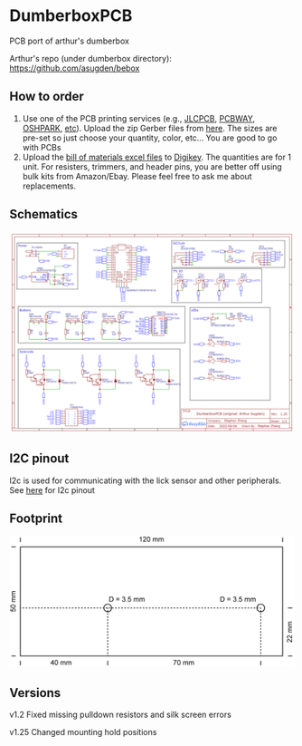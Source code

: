 # DumberboxPCB
 PCB port of arthur's dumberbox
 
 Arthur's repo (under dumberbox directory): https://github.com/asugden/bebox
 
## How to order
1. Use one of the PCB printing services (e.g., [JLCPCB](https://jlcpcb.com/), [PCBWAY](https://www.pcbway.com/), [OSHPARK](https://oshpark.com/), [etc](https://pcbshopper.com/)). Upload the zip Gerber files from [here](https://github.com/xzhang03/DumberboxPCB/tree/main/v1.2). The sizes are pre-set so just choose your quantity, color, etc... You are good to go with PCBs
2. Upload the [bill of materials excel files](https://github.com/xzhang03/DumberboxPCB/tree/main/v1.25) to [Digikey](https://www.digikey.com/en/mylists/). The quantities are for 1 unit. For resisters, trimmers, and header pins, you are better off using bulk kits from Amazon/Ebay. Please feel free to ask me about replacements.

## Schematics
![Schematics](https://github.com/xzhang03/DumberboxPCB/blob/main/v1.25/Schematic_DumberboxPCB_2022-09-27.png)

## I2C pinout
I2c is used for communicating with the lick sensor and other peripherals. See [here](https://github.com/xzhang03/NidaqGUI/blob/master/PCBs/I2C_notes/readme.md) for I2c pinout

## Footprint
![Footprint](https://github.com/xzhang03/DumberboxPCB/blob/main/v1.25/board_footprint.png)

## Versions
v1.2 Fixed missing pulldown resistors and silk screen errors

v1.25 Changed mounting hold positions


